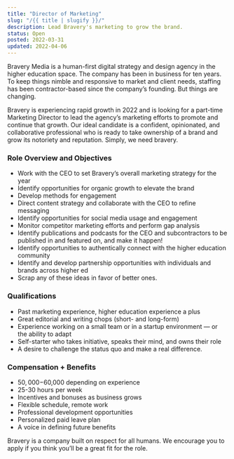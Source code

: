 ```yaml
---
title: "Director of Marketing"
slug: "/{{ title | slugify }}/"
description: Lead Bravery's marketing to grow the brand.
status: Open
posted: 2022-03-31
updated: 2022-04-06
---
```


Bravery Media is a human-first digital strategy and design agency in the higher education space. The company has been in business for ten years. To keep things nimble and responsive to market and client needs, staffing has been contractor-based since the company’s founding. But things are changing.

Bravery is experiencing rapid growth in 2022 and is looking for a part-time Marketing Director to lead the agency’s marketing efforts to promote and continue that growth. Our ideal candidate is a confident, opinionated, and collaborative professional who is ready to take ownership of a brand and grow its notoriety and reputation. Simply, we need bravery.

### Role Overview and Objectives

- Work with the CEO to set Bravery’s overall marketing strategy for the year
- Identify opportunities for organic growth to elevate the brand
- Develop methods for engagement
- Direct content strategy and collaborate with the CEO to refine messaging
- Identify opportunities for social media usage and engagement
- Monitor competitor marketing efforts and perform gap analysis
- Identify publications and podcasts for the CEO and subcontractors to be published in and featured on, and make it happen!
- Identify opportunities to authentically connect with the higher education community
- Identify and develop partnership opportunities with individuals and brands across higher ed
- Scrap any of these ideas in favor of better ones.

### Qualifications

- Past marketing experience, higher education experience a plus
- Great editorial and writing chops (short- and long-form)
- Experience working on a small team or in a startup environment — or the ability to adapt
- Self-starter who takes initiative, speaks their mind, and owns their role
- A desire to challenge the status quo and make a real difference.

### Compensation + Benefits

- $50,000-$60,000 depending on experience
- 25-30 hours per week
- Incentives and bonuses as business grows
- Flexible schedule, remote work
- Professional development opportunities
- Personalized paid leave plan
- A voice in defining future benefits

Bravery is a company built on respect for all humans. We encourage you to apply if you think you’ll be a great fit for the role.
